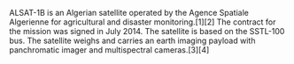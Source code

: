 ALSAT-1B is an Algerian satellite operated by the Agence Spatiale Algerienne for agricultural and disaster monitoring.[1][2] The contract for the mission was signed in July 2014. The satellite is based on the SSTL-100 bus. The satellite weighs and carries an earth imaging payload with panchromatic imager and multispectral cameras.[3][4]
